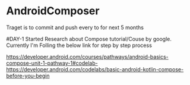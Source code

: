 # AndroidComposer
Traget is to commit and push every to for next 5 months


#DAY-1
Started Research about Compose tutorial/Couse by google.
Currently I'm Folling the below link for step by step process

https://developer.android.com/courses/pathways/android-basics-compose-unit-1-pathway-1#codelab-https://developer.android.com/codelabs/basic-android-kotlin-compose-before-you-begin

